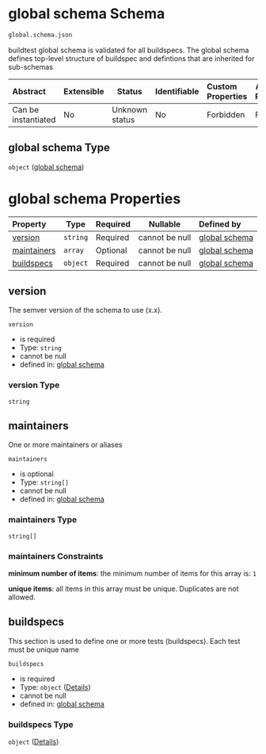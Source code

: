 # global schema Schema

```txt
global.schema.json
```

buildtest global schema is validated for all buildspecs. The global schema defines top-level structure of buildspec and defintions that are inherited for sub-schemas


| Abstract            | Extensible | Status         | Identifiable | Custom Properties | Additional Properties | Access Restrictions | Defined In                                                             |
| :------------------ | ---------- | -------------- | ------------ | :---------------- | --------------------- | ------------------- | ---------------------------------------------------------------------- |
| Can be instantiated | No         | Unknown status | No           | Forbidden         | Forbidden             | none                | [global.schema.json](../out/global.schema.json "open original schema") |

## global schema Type

`object` ([global schema](global.md))

# global schema Properties

| Property                    | Type     | Required | Nullable       | Defined by                                                                                     |
| :-------------------------- | -------- | -------- | -------------- | :--------------------------------------------------------------------------------------------- |
| [version](#version)         | `string` | Required | cannot be null | [global schema](global-properties-version.md "global.schema.json#/properties/version")         |
| [maintainers](#maintainers) | `array`  | Optional | cannot be null | [global schema](global-properties-maintainers.md "global.schema.json#/properties/maintainers") |
| [buildspecs](#buildspecs)   | `object` | Required | cannot be null | [global schema](global-properties-buildspecs.md "global.schema.json#/properties/buildspecs")   |

## version

The semver version of the schema to use (x.x).


`version`

-   is required
-   Type: `string`
-   cannot be null
-   defined in: [global schema](global-properties-version.md "global.schema.json#/properties/version")

### version Type

`string`

## maintainers

One or more maintainers or aliases


`maintainers`

-   is optional
-   Type: `string[]`
-   cannot be null
-   defined in: [global schema](global-properties-maintainers.md "global.schema.json#/properties/maintainers")

### maintainers Type

`string[]`

### maintainers Constraints

**minimum number of items**: the minimum number of items for this array is: `1`

**unique items**: all items in this array must be unique. Duplicates are not allowed.

## buildspecs

This section is used to define one or more tests (buildspecs). Each test must be unique name


`buildspecs`

-   is required
-   Type: `object` ([Details](global-properties-buildspecs.md))
-   cannot be null
-   defined in: [global schema](global-properties-buildspecs.md "global.schema.json#/properties/buildspecs")

### buildspecs Type

`object` ([Details](global-properties-buildspecs.md))
